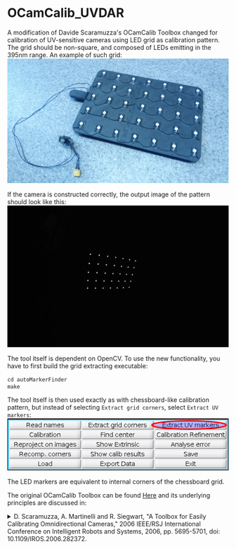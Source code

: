 # OCamCalib_UVDAR
A modification of Davide Scaramuzza's OCamCalib Toolbox changed for calibration of UV-sensitive cameras using LED grid as calibration pattern.
The grid should be non-square, and composed of LEDs emitting in the 395nm range.
An example of such grid:
![](.fig/pattern_photo.jpg)

If the camera is constructed correctly, the output image of the pattern should look like this:
![](.fig/camera_view.jpg)

The tool itself is dependent on OpenCV.
To use the new functionality, you have to first build the grid extracting executable:
```
cd autoMarkerFinder
make
```

The tool itself is then used exactly as with chessboard-like calibration pattern, but instead of selecting `Extract grid corners`, select `Extract UV markers`:
![](.fig/ui.png)

The LED markers are equivalent to internal corners of the chessboard grid.


The original OCamCalib Toolbox can be found [Here](https://sites.google.com/site/scarabotix/ocamcalib-toolbox) and its underlying principles are discussed in:
<details>
<summary>D. Scaramuzza, A. Martinelli and R. Siegwart, "A Toolbox for Easily Calibrating Omnidirectional Cameras," 2006 IEEE/RSJ International Conference on Intelligent Robots and Systems, 2006, pp. 5695-5701, doi: 10.1109/IROS.2006.282372.</summary>

```
  @INPROCEEDINGS{4059340,
  author={Scaramuzza, Davide and Martinelli, Agostino and Siegwart, Roland},
  booktitle={2006 IEEE/RSJ International Conference on Intelligent Robots and Systems}, 
  title={A Toolbox for Easily Calibrating Omnidirectional Cameras}, 
  year={2006},
  volume={},
  number={},
  pages={5695-5701},
  doi={10.1109/IROS.2006.282372}}
```
</details>

